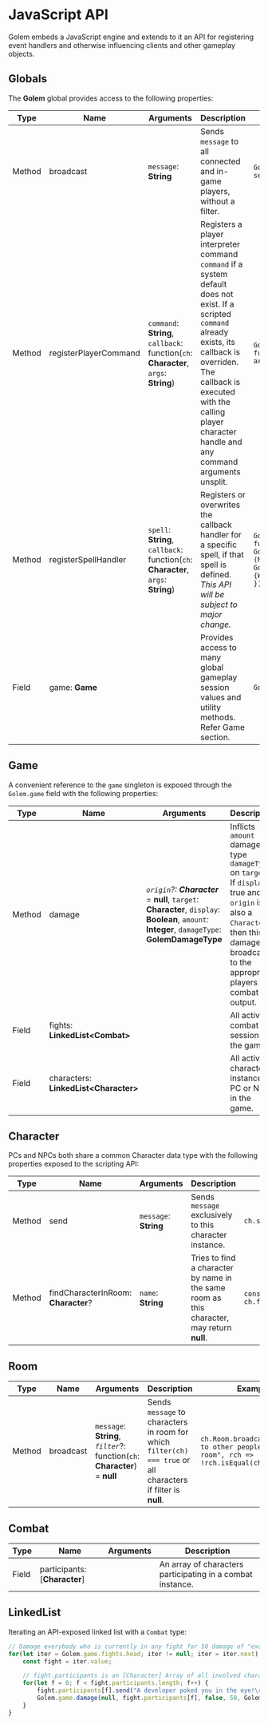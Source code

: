 # JavaScript API

Golem embeds a JavaScript engine and extends to it an API for registering event handlers and otherwise influencing clients and other gameplay objects.

## Globals

The **Golem** global provides access to the following properties:

| Type | Name | Arguments | Description | Example 
| --- | --- | --- | ----------- | --- | 
| Method | broadcast | `message`: **String** | Sends `message` to all connected and in-game players, without a filter. | ```Golem.broadcast("The sky is falling; the server is shutting down!\r\n");```
| Method | registerPlayerCommand | `command`: **String**, `callback`: function(`ch`: **Character**, `args`: **String**) | Registers a player interpreter command `command` if a system default does not exist.  If a scripted `command` already exists, its callback is overriden.  The callback is executed with the calling player character handle and any command arguments unsplit. | `Golem.registerPlayerCommand('echo', function(ch, args) { ch.send("Your arguments: " + args + "\r\n"); });`
| Method | registerSpellHandler | `spell`: **String**, `callback`: function(`ch`: **Character**, `args`: **String**) | Registers or overwrites the callback handler for a specific spell, if that spell is defined.  *This API will be subject to major change.* | `Golem.registerSpellHandler('cure light', function(ch, args) { Golem.game.damage(null, ch, false, -(~~(Math.random() * 5) + 5), Golem.Combat.DamageTypeExotic); ch.send("{WYou feel a little bit better.{x\r\n"); });`
| Field | game: **Game** |  | Provides access to many global gameplay session values and utility methods.   Refer Game section. | `Golem.game.fights.head.value.participants` 

## Game

A convenient reference to the `game` singleton is exposed through the `Golem.game` field with the following properties:


| Type |  Name | Arguments | Description | Example
| --- | --- | --- | --- | --
| Method | damage | *`origin`?: **Character*** = **null**, `target`: **Character**, `display`: **Boolean**, `amount`: **Integer**, `damageType`: **GolemDamageType** | Inflicts `amount` damage of type `damageType` on `target`.  If `display` is true and `origin` is also a `Character`, then this damage is broadcast to the appropriate players as combat output. 
| Field | fights: **LinkedList\<Combat\>** | | All active combat sessions in the game. | 
| Field | characters: **LinkedList\<Character\>** | | All active character instances, PC or NPC, in the game.

## Character

PCs and NPCs both share a common Character data type with the following properties exposed to the scripting API:

| Type |  Name | Arguments | Description | Example
| --- | --- | --- | --- | ---
| Method | send | `message`: **String** | Sends `message` exclusively to this character instance. | ```ch.send("Hello world!\r\n");```
| Method | findCharacterInRoom: **Character**? |  `name`: **String** | Tries to find a character by name in the same room as this character, may return **null**. | `const target = ch.findCharacterInRoom('monster');`

## Room

| Type |  Name | Arguments | Description | Example
| --- | --- | --- | --- | ---
| Method | broadcast | `message`: **String**, *`filter`*?: function(`ch`: **Character**) = **null** | Sends `message` to characters in room for which `filter(ch) === true` or all characters if filter is **null**. | ```ch.Room.broadcast("Message to other people in this room", rch => !rch.isEqual(ch));```

## Combat

| Type |  Name | Arguments | Description
| --- | --- | --- | --- |
| Field | participants: [**Character**] | | An array of characters participating in a combat instance. |


## LinkedList

Iterating an API-exposed linked list with a `Combat` type:

```js
// Damage everybody who is currently in any fight for 50 damage of "exotic" type
for(let iter = Golem.game.fights.head; iter != null; iter = iter.next) {
    const fight = iter.value;

    // fight.participants is an [Character] Array of all involved characters
    for(let f = 0; f < fight.participants.length; f++) {
        fight.participants[f].send("A developer poked you in the eye!\r\n");
        Golem.game.damage(null, fight.participants[f], false, 50, Golem.Combat.DamageTypeExotic);
    }
}

```